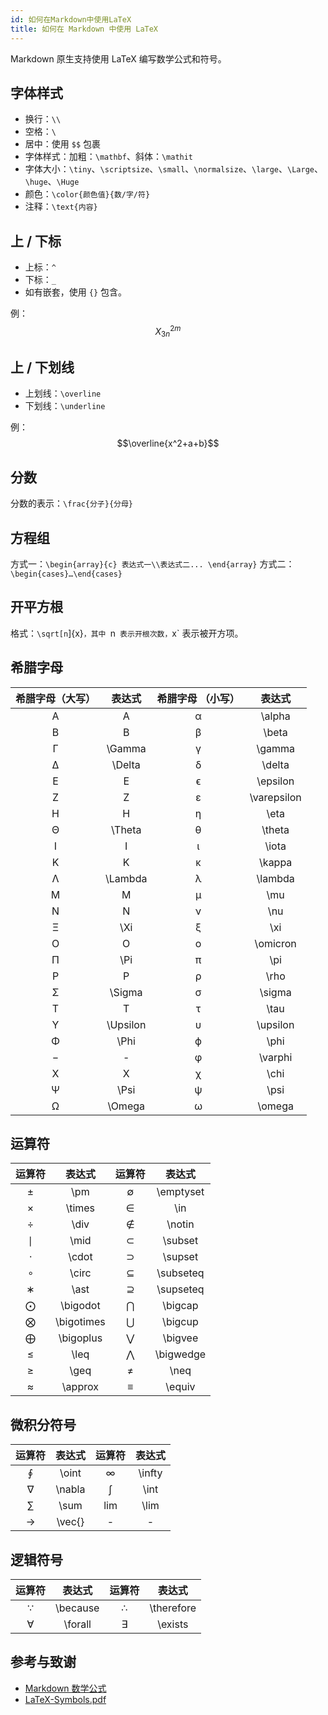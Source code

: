 ```yaml
---
id: 如何在Markdown中使用LaTeX
title: 如何在 Markdown 中使用 LaTeX
---
```


Markdown 原生支持使用 LaTeX 编写数学公式和符号。

## 字体样式

- 换行：`\\`
- 空格：`\`
- 居中：使用 `$$` 包裹
- 字体样式：加粗：`\mathbf`、斜体：`\mathit`
- 字体大小：`\tiny`、`\scriptsize`、`\small`、`\normalsize`、`\large`、`\Large`、`\huge`、`\Huge`
- 颜色：`\color{颜色值}{数/字/符}`
- 注释：`\text{内容}`

## 上 / 下标

- 上标：`^`
- 下标：`_`
- 如有嵌套，使用 `{}` 包含。

例： $$X^{2m}_{3n}$$

## 上 / 下划线

- 上划线：`\overline`
- 下划线：`\underline`

例：$$\overline{x^2+a+b}$$

## 分数

分数的表示：`\frac{分子}{分母}`

## 方程组

方式一：`\begin{array}{c} 表达式一\\表达式二... \end{array}`
方式二：`\begin{cases}…\end{cases}`

## 开平方根

格式：`\sqrt[n`]{x}`，其中 `n` 表示开根次数，`x` 表示被开方项。

## 希腊字母

| 希腊字母（大写） |  表达式  | 希腊字母 （小写） |   表达式    |
| :--------------: | :------: | :---------------: | :---------: |
|        A         |    A     |         α         |   \alpha    |
|        B         |    B     |         β         |    \beta    |
|        Γ         |  \Gamma  |         γ         |   \gamma    |
|        Δ         |  \Delta  |         δ         |   \delta    |
|        E         |    E     |         ϵ         |  \epsilon   |
|        Z         |    Z     |         ε         | \varepsilon |
|        H         |    H     |         η         |    \eta     |
|        Θ         |  \Theta  |         θ         |   \theta    |
|        I         |    I     |         ι         |    \iota    |
|        K         |    K     |         κ         |   \kappa    |
|        Λ         | \Lambda  |         λ         |   \lambda   |
|        M         |    M     |         μ         |     \mu     |
|        N         |    N     |         ν         |     \nu     |
|        Ξ         |   \Xi    |         ξ         |     \xi     |
|        O         |    O     |         ο         |  \omicron   |
|        Π         |   \Pi    |         π         |     \pi     |
|        P         |    P     |         ρ         |    \rho     |
|        Σ         |  \Sigma  |         σ         |   \sigma    |
|        T         |    T     |         τ         |    \tau     |
|        Υ         | \Upsilon |         υ         |  \upsilon   |
|        Φ         |   \Phi   |         ϕ         |    \phi     |
|        −         |    -     |         φ         |   \varphi   |
|        X         |    X     |         χ         |    \chi     |
|        Ψ         |   \Psi   |         ψ         |    \psi     |
|        Ω         |  \Omega  |         ω         |   \omega    |

## 运算符

| 运算符 |   表达式   | 运算符 |  表达式   |
| :----: | :--------: | :----: | :-------: |
|   ±    |    \pm     |   ∅    | \emptyset |
|   ×    |   \times   |   ∈    |    \in    |
|   ÷    |    \div    |   ∉    |  \notin   |
|   ∣    |    \mid    |   ⊂    |  \subset  |
|   ⋅    |   \cdot    |   ⊃    |  \supset  |
|   ∘    |   \circ    |   ⊆    | \subseteq |
|   ∗    |    \ast    |   ⊇    | \supseteq |
|   ⨀    |  \bigodot  |   ⋂    |  \bigcap  |
|   ⨂    | \bigotimes |   ⋃    |  \bigcup  |
|   ⨁    | \bigoplus  |   ⋁    |  \bigvee  |
|   ≤    |    \leq    |   ⋀    | \bigwedge |
|   ≥    |    \geq    |   ≠    |   \neq    |
|   ≈    |  \approx   |   ≡    |  \equiv   |

## 微积分符号

| 运算符 | 表达式 | 运算符 | 表达式 |
| :----: | :----: | :----: | :----: |
|   ∮    | \oint  |   ∞    | \infty |
|   ∇    | \nabla |   ∫    |  \int  |
|   ∑    |  \sum  |  lim   |  \lim  |
|   →    | \vec{} |   -    |   -    |

## 逻辑符号

| 运算符 |  表达式  | 运算符 |   表达式   |
| :----: | :------: | :----: | :--------: |
|   ∵    | \because |   ∴    | \therefore |
|   ∀    | \forall  |   ∃    |  \exists   |

## 参考与致谢

- [Markdown 数学公式](https://markdown.budshome.com/formula.html)
- [LaTeX-Symbols.pdf](https://def.fe.up.pt/latex/Symbols.pdf)
